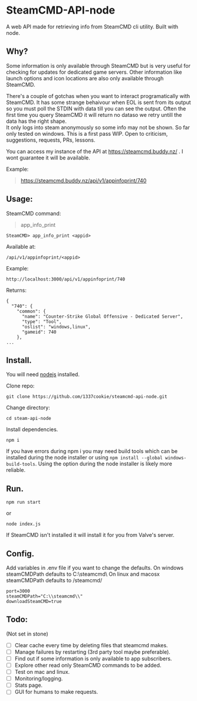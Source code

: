 # SteamCMD-API-node

A web API made for retrieving info from SteamCMD cli utility. Built with node.

## Why?

Some information is only available through SteamCMD but is very useful for checking for updates for dedicated game servers. Other information like launch options and icon locations are also only available through SteamCMD.

There's a couple of gotchas when you want to interact programatically with SteamCMD. It has some strange behaivour when EOL is sent from its output so you must poll the STDIN with data till you can see the output. Often the first time you query SteamCMD it will return no dataso we retry untill the data has the right shape.  
It only logs into steam anonymously so some info may not be shown. So far only tested on windows. This is a first pass WIP. Open to criticism, suggestions, requests, PRs, lessons.

You can access my instance of the API at https://steamcmd.buddy.nz/ . I wont guarantee it will be available.

Example:

> https://steamcmd.buddy.nz/api/v1/appinfoprint/740

## Usage:

SteamCMD command:

> app_info_print

```
SteamCMD> app_info_print <appid>
```

Available at:

```
/api/v1/appinfoprint/<appid>
```

Example:

```
http://localhost:3000/api/v1/appinfoprint/740
```

Returns:

```
{
  "740": {
    "common": {
      "name": "Counter-Strike Global Offensive - Dedicated Server",
      "type": "Tool",
      "oslist": "windows,linux",
      "gameid": 740
    },
...
```

## Install.

You will need [nodejs](https://nodejs.org/) installed.

Clone repo:

```
git clone https://github.com/1337cookie/steamcmd-api-node.git
```

Change directory:

```
cd steam-api-node
```

Install dependencies.

```
npm i
```

If you have errors during npm i you may need build tools which can be installed during the node installer or using `npm install --global windows-build-tools`. Using the option during the node installer is likely more reliable.

## Run.

```
npm run start
```

or

```
node index.js
```

If SteamCMD isn't installed it will install it for you from Valve's server.

## Config.

Add variables in .env file if you want to change the defaults.
On windows steamCMDPath defaults to C:\\steamcmd\\
On linux and macosx steamCMDPath defaults to /steamcmd/

```
port=3000
steamCMDPath="C:\\steamcmd\\"
downloadSteamCMD=true
```

## Todo:

(Not set in stone)

* [ ] Clear cache every time by deleting files that steamcmd makes.
* [ ] Manage failures by restarting (3rd party tool maybe preferable).
* [ ] Find out if some information is only available to app subscribers.
* [ ] Explore other read only SteamCMD commands to be added.
* [ ] Test on mac and linux.
* [ ] Monitoring/logging.
* [ ] Stats page.
* [ ] GUI for humans to make requests.
